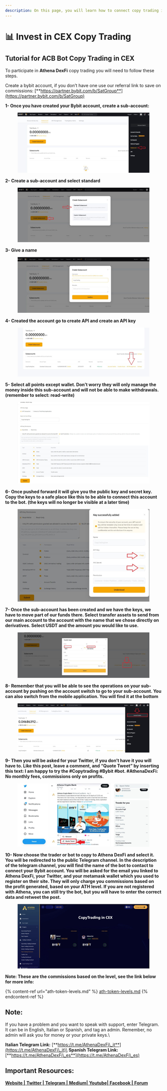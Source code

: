 ```yaml
---
description: On this page, you will learn how to connect copy trading in Athena DexFi
---
```


# 📊 Invest in CEX Copy Trading

## Tutorial for ACB Bot Copy Trading in CEX

To participate in **Athena DexFi** copy trading you will need to follow these steps.

Create a bybit account, if you don’t have one use our referral link to save on commissions: [**https://partner.bybit.com/b/SatGroup**](https://partner.bybit.com/b/SatGroup)

**1- Once you have created your Bybit account, create a sub-account:**

<figure><img src="../../../.gitbook/assets/creazione-subaccount-1024x466.jpg" alt=""><figcaption></figcaption></figure>

**2-** **Create a sub-account and select standard**

<figure><img src="../../../.gitbook/assets/manuale-installazione-bot-2-1024x423.jpg" alt=""><figcaption></figcaption></figure>

**3- Give a name**

<figure><img src="../../../.gitbook/assets/manuale-installazione-bot-3-1024x432.jpg" alt=""><figcaption></figcaption></figure>

**4- Created the account go to create API and create an API key**

<figure><img src="../../../.gitbook/assets/manuale-installazione-bot-4-1-1024x380.jpg" alt=""><figcaption></figcaption></figure>

**5- Select all points except wallet. Don’t worry they will only manage the money inside this sub-account and will not be able to make withdrawals. (remember to select: read-write)**

<figure><img src="../../../.gitbook/assets/manuale-installazione-bot-5-1024x632.jpg" alt=""><figcaption></figcaption></figure>

**6- Once pushed forward it will give you the public key and secret key. Copy the keys to a safe place like this to be able to connect this account to the bot. (the keys will no longer be visible at a later time)**

<figure><img src="../../../.gitbook/assets/manuale-installazione-bot-6-1024x719.jpg" alt=""><figcaption></figcaption></figure>

**7- Once the sub-account has been created and we have the keys, we have to move part of our funds there. Select transfer assets to send from our main account to the account with the name that we chose directly on derivatives. Select USDT and the amount you would like to use.**

<figure><img src="../../../.gitbook/assets/manuale-installazione-bot-7-1024x352.jpg" alt=""><figcaption></figcaption></figure>

**8- Remember that you will be able to see the operations on your sub-account by pushing on the account switch to go to your sub-account. You can also switch from the mobile application. You will find it at the bottom**

<figure><img src="../../../.gitbook/assets/manuale-installazione-bot-8-1024x381.jpg" alt=""><figcaption></figcaption></figure>

**9- Then you will be asked for your Twitter, if you don’t have it you will have to. Like this post, leave a comment, and “Quote Tweet” by inserting this text: I am happy to try the #Copytrading #Bybit #bot. #AthenaDexFi: No monthly fees, commissions only on profits.**

<figure><img src="../../../.gitbook/assets/WhatsApp-Image-2022-11-17-at-13.39.58-1024x492.jpeg" alt=""><figcaption></figcaption></figure>

**10- Now choose the trader or bot to copy to Athena DexFi and select it. You will be redirected to the public Telegram channel. In the description of the telegram channel, you will find the name of the bot to contact to connect your Bybit account. You will be asked for the email you linked to Athena DexFi, your Twitter, and your metamask wallet which you used to register on their site. They will only charge you commissions based on the profit generated, based on your ATH level. If you are not registered with Athena, you can still try the bot, but you will have to enter the correct data and retweet the post.**

<figure><img src="../../../.gitbook/assets/Schermata-2022-12-14-alle-04.46.40-1024x501 (1).png" alt=""><figcaption></figcaption></figure>

**Note: These are the commissions based on the level, see the link below for more info:**

{% content-ref url="ath-token-levels.md" %}
[ath-token-levels.md](ath-token-levels.md)
{% endcontent-ref %}

## Note:

If you have a problem and you want to speak with support, enter Telegram. It can be in English, Italian or Spanish, and tag an admin. Remember, no admin will ask you for money or your private keys.\


**Italian Telegram Link:** [**https://t.me/AthenaDexFi\_it**](https://t.me/AthenaDexFi\_it)\
**Spanish Telegram Link:** [**https://t.me/AthenaDexFi\_es**](https://t.me/AthenaDexFi\_es)

## Important Resources:

[**Website |** ](https://athenadexfi.io/)[**Twitter |** ](https://twitter.com/AthenaDexFi)[**Telegram |** ](https://t.me/AthenaDexFi\_Main)[**Medium|** ](https://medium.com/@AthenaDexFi)[**Youtube|** ](https://www.youtube.com/@AthenaDexFi)[**Facebook |** ](https://www.facebook.com/AthenaDexFi)[**Forum**](https://forum.athenadexfi.io/)
